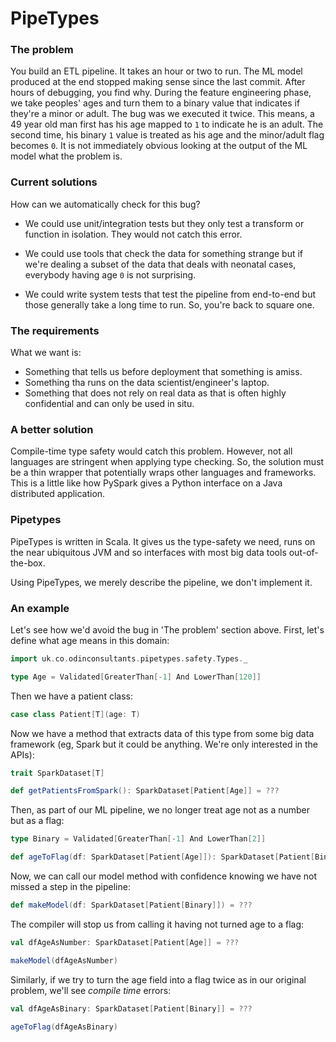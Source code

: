 # PipeTypes

### The problem

You build an ETL pipeline. 
It takes an hour or two to run. 
The ML model produced at the end stopped making sense since the last commit.
After hours of debugging, you find why.
During the feature engineering phase, we take peoples' ages and turn them to a binary value that indicates if they're a minor or adult.
The bug was we executed it twice.
This means, a 49 year old man first has his age mapped to `1` to indicate he is an adult.
The second time, his binary `1` value is treated as his age and the minor/adult flag becomes `0`.
It is not immediately obvious looking at the output of the ML model what the problem is.

### Current solutions

How can we automatically check for this bug?

- We could use unit/integration tests but they only test a transform or function in isolation. 
They would not catch this error.

- We could use tools that check the data for something strange but if we're dealing a subset of the data that deals with neonatal cases, everybody having age `0` is not surprising.

- We could write system tests that test the pipeline from end-to-end but those generally take a long time to run.
So, you're back to square one.

### The requirements

What we want is:

- Something that tells us before deployment that something is amiss.
- Something tha runs on the data scientist/engineer's laptop.
- Something that does not rely on real data as that is often highly confidential and can only be used in situ.

### A better solution

Compile-time type safety would catch this problem. 
However, not all languages are stringent when applying type checking.
So, the solution must be a thin wrapper that potentially wraps other languages and frameworks.
This is a little like how PySpark gives a Python interface on a Java distributed application.

### Pipetypes

PipeTypes is written in Scala. It gives us the type-safety we need, runs on the near ubiquitous JVM and so interfaces with most big data tools out-of-the-box.

Using PipeTypes, we merely describe the pipeline, we don't implement it.

### An example

Let's see how we'd avoid the bug in 'The problem' section above.
First, let's define what age means in this domain:
```scala mdoc
import uk.co.odinconsultants.pipetypes.safety.Types._

type Age = Validated[GreaterThan[-1] And LowerThan[120]]
```
Then we have a patient class:
```scala mdoc
case class Patient[T](age: T)
```
Now we have a method that extracts data of this type from some big data framework 
(eg, Spark but it could be anything. We're only interested in the APIs):
```scala mdoc
trait SparkDataset[T]

def getPatientsFromSpark(): SparkDataset[Patient[Age]] = ???
```
Then, as part of our ML pipeline, we no longer treat age not as a number but as a flag:
```scala mdoc
type Binary = Validated[GreaterThan[-1] And LowerThan[2]]

def ageToFlag(df: SparkDataset[Patient[Age]]): SparkDataset[Patient[Binary]] = ???
```
Now, we can call our model method with confidence knowing we have not missed a step in the pipeline:
```scala mdoc
def makeModel(df: SparkDataset[Patient[Binary]]) = ???
```
The compiler will stop us from calling it having not turned age to a flag:
```scala mdoc:fail
val dfAgeAsNumber: SparkDataset[Patient[Age]] = ???

makeModel(dfAgeAsNumber)
```
Similarly, if we try to turn the age field into a flag twice as in our original problem, 
we'll see *compile time* errors:
```scala mdoc:fail
val dfAgeAsBinary: SparkDataset[Patient[Binary]] = ???

ageToFlag(dfAgeAsBinary)
```
